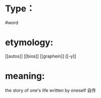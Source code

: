 # Type：
#word 
# etymology: 
[[autos]]
[[bios]]
[[graphein]]
[[-y]]
# meaning: 
the story of one's life written by oneself
自传